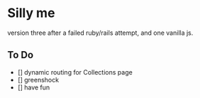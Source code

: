 # Silly me

version three after a failed ruby/rails attempt, and one vanilla js.

## To Do

- [] dynamic routing for Collections page
- [] greenshock
- [] have fun
